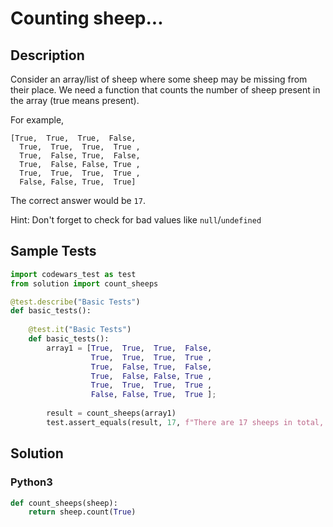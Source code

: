 # Counting sheep...


## Description
Consider an array/list of sheep where some sheep may be missing from their place. We need a function that counts the number of sheep present in the array (true means present).

For example,

```
[True,  True,  True,  False,
  True,  True,  True,  True ,
  True,  False, True,  False,
  True,  False, False, True ,
  True,  True,  True,  True ,
  False, False, True,  True]

```

The correct answer would be `17`.

Hint: Don't forget to check for bad values like `null`/`undefined`


## Sample Tests
```python
import codewars_test as test
from solution import count_sheeps

@test.describe("Basic Tests")
def basic_tests():
    
    @test.it("Basic Tests")
    def basic_tests():
        array1 = [True,  True,  True,  False,
                  True,  True,  True,  True ,
                  True,  False, True,  False,
                  True,  False, False, True ,
                  True,  True,  True,  True ,
                  False, False, True,  True ];
        
        result = count_sheeps(array1)
        test.assert_equals(result, 17, f"There are 17 sheeps in total, not {result}")
```


## Solution
### Python3
```python
def count_sheeps(sheep):
    return sheep.count(True)
```
